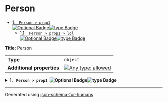 # Person

- [1. <code> Person > prop1 </code><img alt="Optional Badge" src="https://img.shields.io/badge/Optional-yellow"><img alt="type Badge" src="https://img.shields.io/badge/type-object%20or%20null-c88363">](#prop1)
  - [1.1. <code> Person > prop1 > lol </code><img alt="Optional Badge" src="https://img.shields.io/badge/Optional-yellow"><img alt="type Badge" src="https://img.shields.io/badge/type-string-4c72b0">](#prop1_lol)

**Title:** Person

|                           |                                                                                                                                   |
| ------------------------- | --------------------------------------------------------------------------------------------------------------------------------- |
| **Type**                  | `object`                                                                                                                          |
| **Additional properties** | [![Any type: allowed](https://img.shields.io/badge/Any%20type-allowed-green)](# "Additional Properties of any type are allowed.") |

<details>
<summary>
<strong> <a name="prop1"></a>1. <code> Person > prop1 </code><img alt="Optional Badge" src="https://img.shields.io/badge/Optional-yellow"><img alt="type Badge" src="https://img.shields.io/badge/type-object%20or%20null-c88363"></strong>  

</summary>
<blockquote>

|          |                  |
| -------- | ---------------- |
| **Type** | `object or null` |

<details>
<summary>
<strong> <a name="prop1_lol"></a>1.1. <code> Person > prop1 > lol </code><img alt="Optional Badge" src="https://img.shields.io/badge/Optional-yellow"><img alt="type Badge" src="https://img.shields.io/badge/type-string-4c72b0"></strong>  

</summary>
<blockquote>

|          |          |
| -------- | -------- |
| **Type** | `string` |

</blockquote>
</details>

</blockquote>
</details>

----------------------------------------------------------------------------------------------------------------------------
Generated using [json-schema-for-humans](https://github.com/coveooss/json-schema-for-humans)